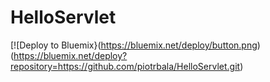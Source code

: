 # HelloServlet


[![Deploy to Bluemix}(https://bluemix.net/deploy/button.png)(https://bluemix.net/deploy?repository=https://github.com/piotrbala/HelloServlet.git)
